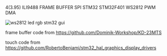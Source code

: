4(3.95) ILI9488 FRAME BUFFER SPI STM32 STM32F401 WS2812 PWM DMA

![ws2812 led rgb stm32 gui](https://github.com/user-attachments/assets/b5d9f7de-a544-43c9-b351-416bac0c5346)

frame buffer code from https://github.com/Dominik-Workshop/KD-23MTS

touch code from https://github.com/RobertoBenjami/stm32_hal_graphics_display_drivers
